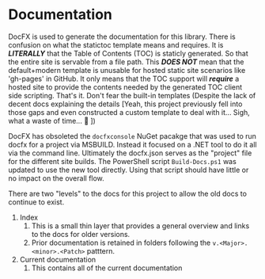 # Documentation
DocFX is used to generate the documentation for this library. There is confusion on
what the statictoc template means and requires. It is ***LITERALLY*** that the Table
of Contents (TOC) is staticly generated. So that the entire site is servable from a
file path. This ***DOES NOT*** mean that the default+modern template is unusable for
hosted static site scenarios like 'gh-pages' in GitHub. It only means that the TOC
support will ***require*** a hosted site to provide the contents needed by the generated
TOC client side scripting. That's it. Don't fear the built-in templates (Despite the lack 
of decent docs explaining the details [Yeah, this project previously fell into those gaps
and even constructed a custom template to deal with it... Sigh, what a waste of time...
:facepalm: ])

DocFX has obsoleted the `docfxconsole` NuGet pacakge that was used to run docfx for
a project via MSBUILD. Instead it focused on a .NET tool to do it all via the
command line. Ultimately the docfx.json serves as the "project" file for the
different site builds. The PowerShell script `Build-Docs.ps1` was updated to use the
new tool directly. Using that script should have little or no impact on the overall
flow.

There are two "levels" to the docs for this project to allow the old docs to continue
to exist.

1) Index
    1) This is a small thin layer that provides a general overview and links to the
       docs for older versions.
    2) Prior documentation is retained in folders following the `v.<Major>.<minor>.<Patch>`
       patttern.
2) Current documentation
    1) This contains all of the current documentation

